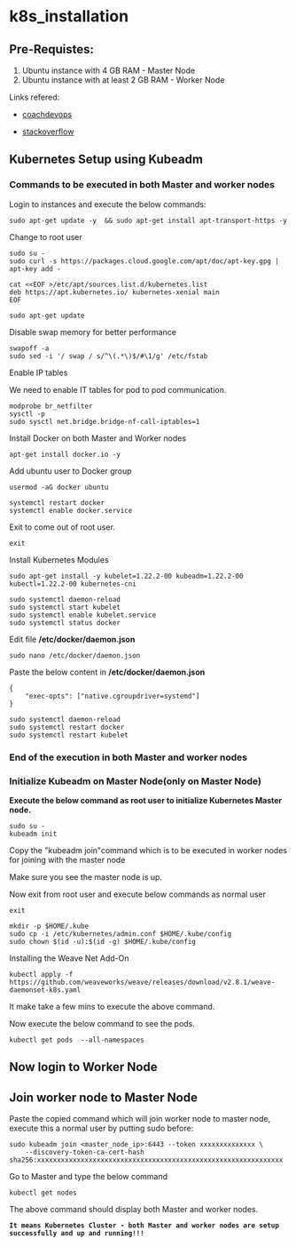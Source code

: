 # k8s_installation

## **Pre-Requistes:**

1. Ubuntu instance with 4 GB RAM - Master Node 
2. Ubuntu instance with at least 2 GB RAM - Worker Node 

Links refered:

* [coachdevops](https://www.coachdevops.com/2020/06/how-to-setup-kubernetes-cluster-in.html)

* [stackoverflow](https://stackoverflow.com/questions/52119985/kubeadm-init-shows-kubelet-isnt-running-or-healthy)

## **Kubernetes Setup using Kubeadm**

### **Commands to be executed in both Master and worker nodes**

Login to instances and execute the below commands:
```
sudo apt-get update -y  && sudo apt-get install apt-transport-https -y
```

Change to root user
```
sudo su -
sudo curl -s https://packages.cloud.google.com/apt/doc/apt-key.gpg | apt-key add -
```
```
cat <<EOF >/etc/apt/sources.list.d/kubernetes.list
deb https://apt.kubernetes.io/ kubernetes-xenial main
EOF
```
```
sudo apt-get update
```
Disable swap memory for better performance

```
swapoff -a
sudo sed -i '/ swap / s/^\(.*\)$/#\1/g' /etc/fstab
```

Enable IP tables

We need to enable IT tables for pod to pod communication.

```
modprobe br_netfilter
sysctl -p
sudo sysctl net.bridge.bridge-nf-call-iptables=1
```

Install Docker on both Master and Worker nodes
```
apt-get install docker.io -y
```

Add ubuntu user to Docker group
```
usermod -aG docker ubuntu
```
```
systemctl restart docker
systemctl enable docker.service
```

Exit to come out of root user.
```
exit
```

Install Kubernetes Modules
```
sudo apt-get install -y kubelet=1.22.2-00 kubeadm=1.22.2-00 kubectl=1.22.2-00 kubernetes-cni
```
```
sudo systemctl daemon-reload
sudo systemctl start kubelet
sudo systemctl enable kubelet.service
sudo systemctl status docker
```

Edit file **/etc/docker/daemon.json**
```
sudo nano /etc/docker/daemon.json
```
Paste the below content in **/etc/docker/daemon.json**
```
{
    "exec-opts": ["native.cgroupdriver=systemd"]
}
```

```
sudo systemctl daemon-reload
sudo systemctl restart docker
sudo systemctl restart kubelet
```

### **End of the execution in both Master and worker nodes**


### **Initialize Kubeadm on Master Node(only on Master Node)**

**Execute the below command as root user to initialize Kubernetes Master node.**
```
sudo su -
kubeadm init
```
Copy the "kubeadm join"command which is to be executed in worker nodes for joining with the master node

Make sure you see the master node is up.

Now exit from root user and execute below commands as normal user
```
exit
```
```
mkdir -p $HOME/.kube
sudo cp -i /etc/kubernetes/admin.conf $HOME/.kube/config
sudo chown $(id -u):$(id -g) $HOME/.kube/config
```

Installing the Weave Net Add-On
```
kubectl apply -f https://github.com/weaveworks/weave/releases/download/v2.8.1/weave-daemonset-k8s.yaml
```
It make take a few mins to execute the above command.

Now execute the below command to see the pods.
```
kubectl get pods  --all-namespaces
```


## **Now login to Worker Node**

## **Join worker node to Master Node**
Paste the copied command which will join worker node to master node, execute this a normal user by putting sudo before:
```
sudo kubeadm join <master_node_ip>:6443 --token xxxxxxxxxxxxxx \
    --discovery-token-ca-cert-hash sha256:xxxxxxxxxxxxxxxxxxxxxxxxxxxxxxxxxxxxxxxxxxxxxxxxxxxxxxxxxxxxxx
```


Go to Master and type the below command
```
kubectl get nodes
```
The above command should display both Master and worker nodes.

**```It means Kubernetes Cluster - both Master and worker nodes are setup successfully and up and running!!!```**
